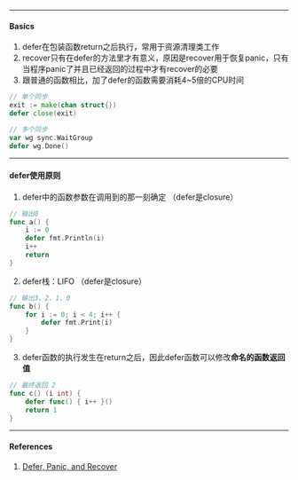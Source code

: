 

----

#### Basics

1. defer在包装函数return之后执行，常用于资源清理类工作
2. recover只有在defer的方法里才有意义，原因是recover用于恢复panic，只有当程序panic了并且已经返回的过程中才有recover的必要
3. 跟普通的函数相比，加了defer的函数需要消耗4~5倍的CPU时间



```go
// 单个同步
exit := make(chan struct{})
defer close(exit)

// 多个同步
var wg sync.WaitGroup
defer wg.Done()
```





---

#### defer使用原则

1. defer中的函数参数在调用到的那一刻确定 （defer是closure）

```go
// 输出0
func a() {
    i := 0
    defer fmt.Println(i)
    i++
    return
}
```

2. defer栈：LIFO （defer是closure）

```go
// 输出3、2、1、0
func b() {
    for i := 0; i < 4; i++ {
        defer fmt.Print(i)
    }
}
```

3. defer函数的执行发生在return之后，因此defer函数可以修改**命名的函数返回值**

```go
// 最终返回 2
func c() (i int) {
    defer func() { i++ }()
    return 1
}
```



----

#### References

1. [Defer, Panic, and Recover](https://blog.golang.org/defer-panic-and-recover)